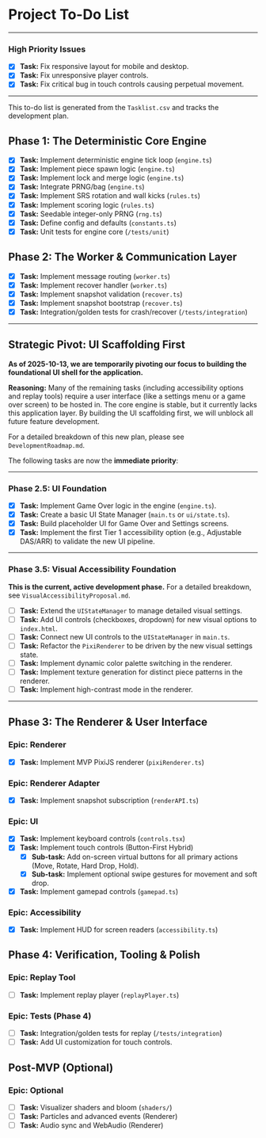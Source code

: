 # Project To-Do List

---
### **High Priority Issues**
- [x] **Task:** Fix responsive layout for mobile and desktop.
- [x] **Task:** Fix unresponsive player controls.
- [x] **Task:** Fix critical bug in touch controls causing perpetual movement.
---

This to-do list is generated from the `Tasklist.csv` and tracks the development plan.

## Phase 1: The Deterministic Core Engine
- [x] **Task:** Implement deterministic engine tick loop (`engine.ts`)
- [x] **Task:** Implement piece spawn logic (`engine.ts`)
- [x] **Task:** Implement lock and merge logic (`engine.ts`)
- [x] **Task:** Integrate PRNG/bag (`engine.ts`)
- [x] **Task:** Implement SRS rotation and wall kicks (`rules.ts`)
- [x] **Task:** Implement scoring logic (`rules.ts`)
- [x] **Task:** Seedable integer-only PRNG (`rng.ts`)
- [x] **Task:** Define config and defaults (`constants.ts`)
- [x] **Task:** Unit tests for engine core (`/tests/unit`)

## Phase 2: The Worker & Communication Layer
- [x] **Task:** Implement message routing (`worker.ts`)
- [x] **Task:** Implement recover handler (`worker.ts`)
- [x] **Task:** Implement snapshot validation (`recover.ts`)
- [x] **Task:** Implement snapshot bootstrap (`recover.ts`)
- [x] **Task:** Integration/golden tests for crash/recover (`/tests/integration`)

---

## Strategic Pivot: UI Scaffolding First

**As of 2025-10-13, we are temporarily pivoting our focus to building the foundational UI shell for the application.**

**Reasoning:** Many of the remaining tasks (including accessibility options and replay tools) require a user interface (like a settings menu or a game over screen) to be hosted in. The core engine is stable, but it currently lacks this application layer. By building the UI scaffolding first, we will unblock all future feature development.

For a detailed breakdown of this new plan, please see `DevelopmentRoadmap.md`.

The following tasks are now the **immediate priority**:

---

### **Phase 2.5: UI Foundation**

- [x] **Task:** Implement Game Over logic in the engine (`engine.ts`).
- [x] **Task:** Create a basic UI State Manager (`main.ts` or `ui/state.ts`).
- [x] **Task:** Build placeholder UI for Game Over and Settings screens.
- [x] **Task:** Implement the first Tier 1 accessibility option (e.g., Adjustable DAS/ARR) to validate the new UI pipeline.

---

### **Phase 3.5: Visual Accessibility Foundation**

**This is the current, active development phase.** For a detailed breakdown, see `VisualAccessibilityProposal.md`.

- [ ] **Task:** Extend the `UIStateManager` to manage detailed visual settings.
- [ ] **Task:** Add UI controls (checkboxes, dropdown) for new visual options to `index.html`.
- [ ] **Task:** Connect new UI controls to the `UIStateManager` in `main.ts`.
- [ ] **Task:** Refactor the `PixiRenderer` to be driven by the new visual settings state.
- [ ] **Task:** Implement dynamic color palette switching in the renderer.
- [ ] **Task:** Implement texture generation for distinct piece patterns in the renderer.
- [ ] **Task:** Implement high-contrast mode in the renderer.

---

## Phase 3: The Renderer & User Interface

### Epic: Renderer
- [x] **Task:** Implement MVP PixiJS renderer (`pixiRenderer.ts`)

### Epic: Renderer Adapter
- [x] **Task:** Implement snapshot subscription (`renderAPI.ts`)

### Epic: UI
- [x] **Task:** Implement keyboard controls (`controls.tsx`)
- [x] **Task:** Implement touch controls (Button-First Hybrid)
    - [x] **Sub-task:** Add on-screen virtual buttons for all primary actions (Move, Rotate, Hard Drop, Hold).
    - [x] **Sub-task:** Implement optional swipe gestures for movement and soft drop.
- [x] **Task:** Implement gamepad controls (`gamepad.ts`)

### Epic: Accessibility
- [x] **Task:** Implement HUD for screen readers (`accessibility.ts`)

## Phase 4: Verification, Tooling & Polish

### Epic: Replay Tool
- [ ] **Task:** Implement replay player (`replayPlayer.ts`)

### Epic: Tests (Phase 4)
- [ ] **Task:** Integration/golden tests for replay (`/tests/integration`)
- [ ] **Task:** Add UI customization for touch controls.

## Post-MVP (Optional)

### Epic: Optional
- [ ] **Task:** Visualizer shaders and bloom (`shaders/`)
- [ ] **Task:** Particles and advanced events (Renderer)
- [ ] **Task:** Audio sync and WebAudio (Renderer)
